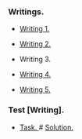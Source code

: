 ### Writings.
+ <a href = "https://github.com/fadyat/ITMO-PROBLEMS/blob/master/English/II%20semester/Homeworks/6D.pdf"> Writing 1. </a>

+ <a href = "https://github.com/fadyat/ITMO-PROBLEMS/blob/master/English/II%20semester/Homeworks/7D.pdf"> Writing 2. </a>

+ <!--<a href = "https://github.com/fadyat/ITMO-PROBLEMS/blob/master/English/II%20semester/Homeworks/8D.pdf"> --> Writing 3. <!--</a> -->

+ <a href = "https://github.com/fadyat/ITMO-PROBLEMS/blob/master/English/II%20semester/Homeworks/9D.pdf"> Writing 4. </a>

+ <a href = "https://github.com/fadyat/ITMO-PROBLEMS/blob/master/English/II%20semester/Homeworks/10D.pdf"> Writing 5. </a>



### Test \[Writing].
+ <a href = "https://github.com/fadyat/ITMO-PROBLEMS/blob/master/English/II%20semester/Test/writingTask.png"> Task. </a> #
<a href = "https://github.com/fadyat/ITMO-PROBLEMS/blob/master/English/II%20semester/Test/writing.pdf"> Solution. </a>

